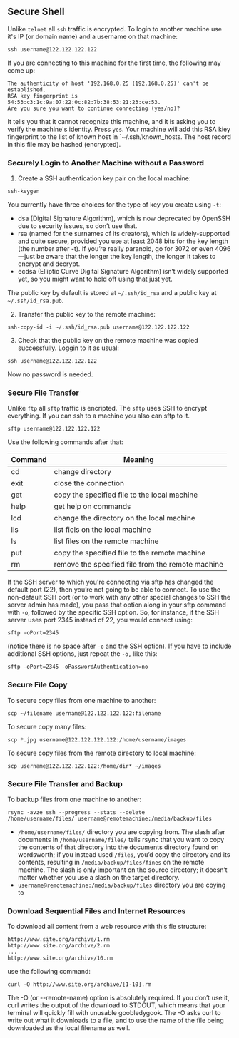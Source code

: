 ## Secure Shell
Unlike `telnet` all `ssh` traffic is encrypted. To login to another machine use it's IP (or domain name) and a username on that machine:
```
ssh username@122.122.122.122
```
If you are connecting to this machine  for the first time, the following may come up:
```
The authenticity of host '192.168.0.25 (192.168.0.25)' can't be established.
RSA key fingerprint is 54:53:c3:1c:9a:07:22:0c:82:7b:38:53:21:23:ce:53.
Are you sure you want to continue connecting (yes/no)?
```
It tells you that it cannot recognize this machine, and it is asking you to verify the machine's identity. Press `yes`. Your 
machine will add this RSA kiey fingerprint to the list of known host in `~/.ssh/known_hosts. The host record in this file
may be hashed (encrypted).

### Securely Login to Another Machine without a Password
1. Create a SSH authentication key pair on the local machine:
```
ssh-keygen
```
You currently have three choices for the type of key you create using `-t`:
- dsa (Digital Signature Algorithm), which is now deprecated by OpenSSH due to security issues, so don’t use that.
- rsa (named for the surnames of its creators), which is widely-supported and
quite secure, provided you use at least 2048 bits for the key length (the number after -t). If
you’re really paranoid, go for 3072 or even 4096—just be aware that the longer the key length,
the longer it takes to encrypt and decrypt.
- ecdsa (Elliptic Curve Digital Signature Algorithm) isn’t widely supported yet, so
you might want to hold off using that just yet. 

The public key by default is stored at `~/.ssh/id_rsa` and a public key at `~/.ssh/id_rsa.pub`.

2. Transfer the public key to the remote machine:
```
ssh-copy-id -i ~/.ssh/id_rsa.pub username@122.122.122.122
```
3. Check that the public key on the remote machine was copied successfully. Loggin to it as usual:
```
ssh username@122.122.122.122
```
Now no password is needed.

### Secure File Transfer
Unlike `ftp` all `sftp` traffic is encripted. The `sftp` uses SSH to encrypt everything. If you can ssh to a machine
you also can sftp to it.
```
sftp username@122.122.122.122
```
Use the following commands after that:

Command | Meaning
-- | --
cd | change directory
exit | close the connection
get | copy the specified file to the local machine
help | get help on commands
lcd | change the directory on the local machine
lls | list fiels on the local machine
ls | list files on the remote machine
put | copy the specified file to the remote machine
rm | remove the specified file from the remote machine

If the SSH server to which you're connecting via sftp has changed the default port (22), then
you’re not going to be able to connect. To use the non-default SSH port (or to work with any
other special changes to SSH the server admin has made), you pass that option along in your
sftp command with `-o`, followed by the specific SSH option. So, for instance, if the SSH
server uses port 2345 instead of 22, you would connect using:
```
sftp -oPort=2345 
```
(notice there is no space after `-o` and the SSH option). If you have to include additional SSH options,
just repeat the `-o,` like this:
```
sftp -oPort=2345 -oPasswordAuthentication=no
```
### Secure File Copy
To secure copy files from one machine to another:
```
scp ~/filename username@122.122.122.122:filename
```
To secure copy many files:
```
scp *.jpg username@122.122.122.122:/home/username/images
```
To secure copy files from the remote directory to local machine:
```
scp username@122.122.122.122:/home/dir* ~/images
```
### Secure File Transfer and Backup
To backup files from one machine to another:
```
rsync -avze ssh --progress --stats --delete
/home/username/files/ username@remotemachine:/media/backup/files
```
- `/home/username/files/` directory you are copying from. The slash after
documents in `/home/username/files/` tells rsync that you want to copy the contents of
that directory into the documents directory found on wordsworth; if you instead used
`/files`, you’d copy the directory and its contents, resulting in
`/media/backup/files/fines` on the remote machine. The slash is only important on the source directory; it 
doesn’t matter whether you use a slash on the target directory.
- `username@remotemachine:/media/backup/files` directory you are coying to
### Download Sequential Files and Internet Resources
To download all content from a web resource with this fle structure:
```
http://www.site.org/archive/1.rm
http://www.site.org/archive/2.rm
...
http://www.site.org/archive/10.rm
```
use the following command:
```
curl -O http://www.site.org/archive/[1-10].rm
```
The -O (or --remote-name) option is absolutely required. If you don’t use it, curl writes the
output of the download to STDOUT, which means that your terminal will quickly fill with unusable
goobledygook. The -O asks curl to write out what it downloads to a file, and to use the name of the
file being downloaded as the local filename as well.
